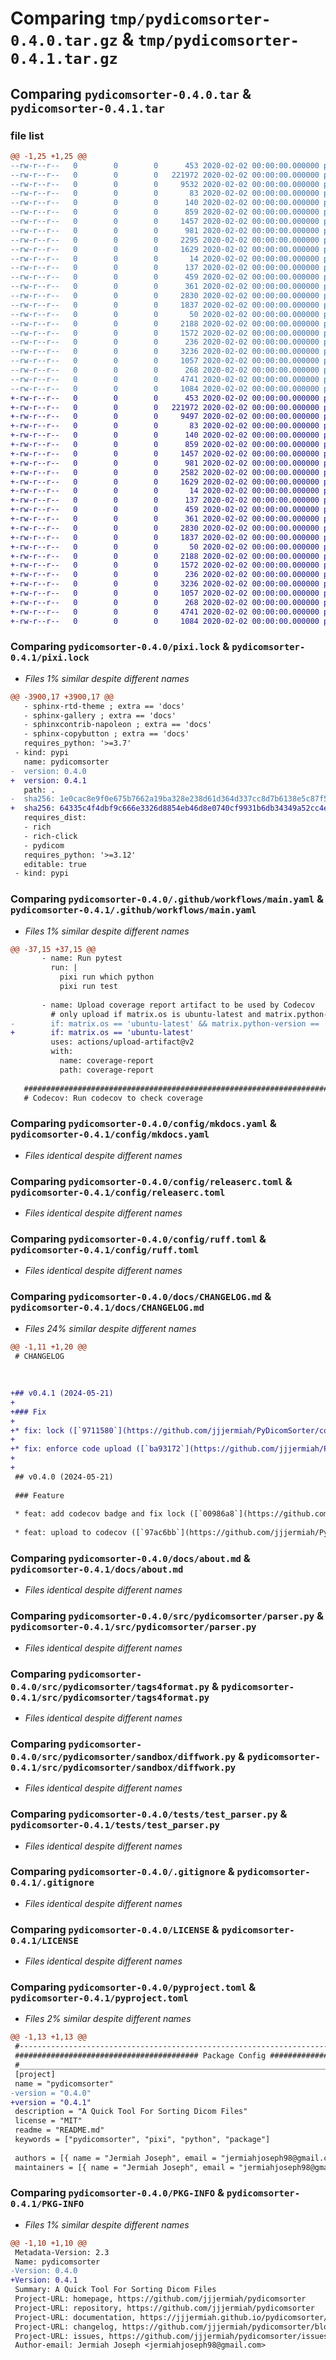 # Comparing `tmp/pydicomsorter-0.4.0.tar.gz` & `tmp/pydicomsorter-0.4.1.tar.gz`

## Comparing `pydicomsorter-0.4.0.tar` & `pydicomsorter-0.4.1.tar`

### file list

```diff
@@ -1,25 +1,25 @@
--rw-r--r--   0        0        0      453 2020-02-02 00:00:00.000000 pydicomsorter-0.4.0/.pypackage-builder-answers.yml
--rw-r--r--   0        0        0   221972 2020-02-02 00:00:00.000000 pydicomsorter-0.4.0/pixi.lock
--rw-r--r--   0        0        0     9532 2020-02-02 00:00:00.000000 pydicomsorter-0.4.0/.github/workflows/main.yaml
--rw-r--r--   0        0        0       83 2020-02-02 00:00:00.000000 pydicomsorter-0.4.0/config/coverage.toml
--rw-r--r--   0        0        0      140 2020-02-02 00:00:00.000000 pydicomsorter-0.4.0/config/hatch.toml
--rw-r--r--   0        0        0      859 2020-02-02 00:00:00.000000 pydicomsorter-0.4.0/config/mkdocs.yaml
--rw-r--r--   0        0        0     1457 2020-02-02 00:00:00.000000 pydicomsorter-0.4.0/config/releaserc.toml
--rw-r--r--   0        0        0      981 2020-02-02 00:00:00.000000 pydicomsorter-0.4.0/config/ruff.toml
--rw-r--r--   0        0        0     2295 2020-02-02 00:00:00.000000 pydicomsorter-0.4.0/docs/CHANGELOG.md
--rw-r--r--   0        0        0     1629 2020-02-02 00:00:00.000000 pydicomsorter-0.4.0/docs/about.md
--rw-r--r--   0        0        0       14 2020-02-02 00:00:00.000000 pydicomsorter-0.4.0/docs/index.md
--rw-r--r--   0        0        0      137 2020-02-02 00:00:00.000000 pydicomsorter-0.4.0/src/pydicomsorter/__init__.py
--rw-r--r--   0        0        0      459 2020-02-02 00:00:00.000000 pydicomsorter-0.4.0/src/pydicomsorter/io.py
--rw-r--r--   0        0        0      361 2020-02-02 00:00:00.000000 pydicomsorter-0.4.0/src/pydicomsorter/main.py
--rw-r--r--   0        0        0     2830 2020-02-02 00:00:00.000000 pydicomsorter-0.4.0/src/pydicomsorter/parser.py
--rw-r--r--   0        0        0     1837 2020-02-02 00:00:00.000000 pydicomsorter-0.4.0/src/pydicomsorter/tags4format.py
--rw-r--r--   0        0        0       50 2020-02-02 00:00:00.000000 pydicomsorter-0.4.0/src/pydicomsorter/sandbox/__init__.py
--rw-r--r--   0        0        0     2188 2020-02-02 00:00:00.000000 pydicomsorter-0.4.0/src/pydicomsorter/sandbox/diffwork.py
--rw-r--r--   0        0        0     1572 2020-02-02 00:00:00.000000 pydicomsorter-0.4.0/tests/test_parser.py
--rw-r--r--   0        0        0      236 2020-02-02 00:00:00.000000 pydicomsorter-0.4.0/tests/test_say_hello.py
--rw-r--r--   0        0        0     3236 2020-02-02 00:00:00.000000 pydicomsorter-0.4.0/.gitignore
--rw-r--r--   0        0        0     1057 2020-02-02 00:00:00.000000 pydicomsorter-0.4.0/LICENSE
--rw-r--r--   0        0        0      268 2020-02-02 00:00:00.000000 pydicomsorter-0.4.0/README.md
--rw-r--r--   0        0        0     4741 2020-02-02 00:00:00.000000 pydicomsorter-0.4.0/pyproject.toml
--rw-r--r--   0        0        0     1084 2020-02-02 00:00:00.000000 pydicomsorter-0.4.0/PKG-INFO
+-rw-r--r--   0        0        0      453 2020-02-02 00:00:00.000000 pydicomsorter-0.4.1/.pypackage-builder-answers.yml
+-rw-r--r--   0        0        0   221972 2020-02-02 00:00:00.000000 pydicomsorter-0.4.1/pixi.lock
+-rw-r--r--   0        0        0     9497 2020-02-02 00:00:00.000000 pydicomsorter-0.4.1/.github/workflows/main.yaml
+-rw-r--r--   0        0        0       83 2020-02-02 00:00:00.000000 pydicomsorter-0.4.1/config/coverage.toml
+-rw-r--r--   0        0        0      140 2020-02-02 00:00:00.000000 pydicomsorter-0.4.1/config/hatch.toml
+-rw-r--r--   0        0        0      859 2020-02-02 00:00:00.000000 pydicomsorter-0.4.1/config/mkdocs.yaml
+-rw-r--r--   0        0        0     1457 2020-02-02 00:00:00.000000 pydicomsorter-0.4.1/config/releaserc.toml
+-rw-r--r--   0        0        0      981 2020-02-02 00:00:00.000000 pydicomsorter-0.4.1/config/ruff.toml
+-rw-r--r--   0        0        0     2582 2020-02-02 00:00:00.000000 pydicomsorter-0.4.1/docs/CHANGELOG.md
+-rw-r--r--   0        0        0     1629 2020-02-02 00:00:00.000000 pydicomsorter-0.4.1/docs/about.md
+-rw-r--r--   0        0        0       14 2020-02-02 00:00:00.000000 pydicomsorter-0.4.1/docs/index.md
+-rw-r--r--   0        0        0      137 2020-02-02 00:00:00.000000 pydicomsorter-0.4.1/src/pydicomsorter/__init__.py
+-rw-r--r--   0        0        0      459 2020-02-02 00:00:00.000000 pydicomsorter-0.4.1/src/pydicomsorter/io.py
+-rw-r--r--   0        0        0      361 2020-02-02 00:00:00.000000 pydicomsorter-0.4.1/src/pydicomsorter/main.py
+-rw-r--r--   0        0        0     2830 2020-02-02 00:00:00.000000 pydicomsorter-0.4.1/src/pydicomsorter/parser.py
+-rw-r--r--   0        0        0     1837 2020-02-02 00:00:00.000000 pydicomsorter-0.4.1/src/pydicomsorter/tags4format.py
+-rw-r--r--   0        0        0       50 2020-02-02 00:00:00.000000 pydicomsorter-0.4.1/src/pydicomsorter/sandbox/__init__.py
+-rw-r--r--   0        0        0     2188 2020-02-02 00:00:00.000000 pydicomsorter-0.4.1/src/pydicomsorter/sandbox/diffwork.py
+-rw-r--r--   0        0        0     1572 2020-02-02 00:00:00.000000 pydicomsorter-0.4.1/tests/test_parser.py
+-rw-r--r--   0        0        0      236 2020-02-02 00:00:00.000000 pydicomsorter-0.4.1/tests/test_say_hello.py
+-rw-r--r--   0        0        0     3236 2020-02-02 00:00:00.000000 pydicomsorter-0.4.1/.gitignore
+-rw-r--r--   0        0        0     1057 2020-02-02 00:00:00.000000 pydicomsorter-0.4.1/LICENSE
+-rw-r--r--   0        0        0      268 2020-02-02 00:00:00.000000 pydicomsorter-0.4.1/README.md
+-rw-r--r--   0        0        0     4741 2020-02-02 00:00:00.000000 pydicomsorter-0.4.1/pyproject.toml
+-rw-r--r--   0        0        0     1084 2020-02-02 00:00:00.000000 pydicomsorter-0.4.1/PKG-INFO
```

### Comparing `pydicomsorter-0.4.0/pixi.lock` & `pydicomsorter-0.4.1/pixi.lock`

 * *Files 1% similar despite different names*

```diff
@@ -3900,17 +3900,17 @@
   - sphinx-rtd-theme ; extra == 'docs'
   - sphinx-gallery ; extra == 'docs'
   - sphinxcontrib-napoleon ; extra == 'docs'
   - sphinx-copybutton ; extra == 'docs'
   requires_python: '>=3.7'
 - kind: pypi
   name: pydicomsorter
-  version: 0.4.0
+  version: 0.4.1
   path: .
-  sha256: 1e0cac8e9f0e675b7662a19ba328e238d61d364d337cc8d7b6138e5c87f53980
+  sha256: 64335c4f4dbf9c666e3326d8854eb46d8e0740cf9931b6db34349a52cc4e1077
   requires_dist:
   - rich
   - rich-click
   - pydicom
   requires_python: '>=3.12'
   editable: true
 - kind: pypi
```

### Comparing `pydicomsorter-0.4.0/.github/workflows/main.yaml` & `pydicomsorter-0.4.1/.github/workflows/main.yaml`

 * *Files 1% similar despite different names*

```diff
@@ -37,15 +37,15 @@
       - name: Run pytest
         run: |
           pixi run which python
           pixi run test
 
       - name: Upload coverage report artifact to be used by Codecov
         # only upload if matrix.os is ubuntu-latest and matrix.python-version is 3.12
-        if: matrix.os == 'ubuntu-latest' && matrix.python-version == '3.12'
+        if: matrix.os == 'ubuntu-latest'
         uses: actions/upload-artifact@v2
         with:
           name: coverage-report
           path: coverage-report
 
   ################################################################################################
   # Codecov: Run codecov to check coverage
```

### Comparing `pydicomsorter-0.4.0/config/mkdocs.yaml` & `pydicomsorter-0.4.1/config/mkdocs.yaml`

 * *Files identical despite different names*

### Comparing `pydicomsorter-0.4.0/config/releaserc.toml` & `pydicomsorter-0.4.1/config/releaserc.toml`

 * *Files identical despite different names*

### Comparing `pydicomsorter-0.4.0/config/ruff.toml` & `pydicomsorter-0.4.1/config/ruff.toml`

 * *Files identical despite different names*

### Comparing `pydicomsorter-0.4.0/docs/CHANGELOG.md` & `pydicomsorter-0.4.1/docs/CHANGELOG.md`

 * *Files 24% similar despite different names*

```diff
@@ -1,11 +1,20 @@
 # CHANGELOG
 
 
 
+## v0.4.1 (2024-05-21)
+
+### Fix
+
+* fix: lock ([`9711580`](https://github.com/jjjermiah/PyDicomSorter/commit/9711580d2decb816113b45d0cb44b4b74c26d8d7))
+
+* fix: enforce code upload ([`ba93172`](https://github.com/jjjermiah/PyDicomSorter/commit/ba93172023f9c56eaac91b5f95270d0330e33d4b))
+
+
 ## v0.4.0 (2024-05-21)
 
 ### Feature
 
 * feat: add codecov badge and fix lock ([`00986a8`](https://github.com/jjjermiah/PyDicomSorter/commit/00986a81e0f24c5d67c7c72a29d04888151b2317))
 
 * feat: upload to codecov ([`97ac6bb`](https://github.com/jjjermiah/PyDicomSorter/commit/97ac6bbf1b241ed8afd331188f8d3624cbe087dc))
```

### Comparing `pydicomsorter-0.4.0/docs/about.md` & `pydicomsorter-0.4.1/docs/about.md`

 * *Files identical despite different names*

### Comparing `pydicomsorter-0.4.0/src/pydicomsorter/parser.py` & `pydicomsorter-0.4.1/src/pydicomsorter/parser.py`

 * *Files identical despite different names*

### Comparing `pydicomsorter-0.4.0/src/pydicomsorter/tags4format.py` & `pydicomsorter-0.4.1/src/pydicomsorter/tags4format.py`

 * *Files identical despite different names*

### Comparing `pydicomsorter-0.4.0/src/pydicomsorter/sandbox/diffwork.py` & `pydicomsorter-0.4.1/src/pydicomsorter/sandbox/diffwork.py`

 * *Files identical despite different names*

### Comparing `pydicomsorter-0.4.0/tests/test_parser.py` & `pydicomsorter-0.4.1/tests/test_parser.py`

 * *Files identical despite different names*

### Comparing `pydicomsorter-0.4.0/.gitignore` & `pydicomsorter-0.4.1/.gitignore`

 * *Files identical despite different names*

### Comparing `pydicomsorter-0.4.0/LICENSE` & `pydicomsorter-0.4.1/LICENSE`

 * *Files identical despite different names*

### Comparing `pydicomsorter-0.4.0/pyproject.toml` & `pydicomsorter-0.4.1/pyproject.toml`

 * *Files 2% similar despite different names*

```diff
@@ -1,13 +1,13 @@
 #--------------------------------------------------------------------------------------------------#
 ######################################### Package Config ###########################################
 #__________________________________________________________________________________________________#
 [project]
 name = "pydicomsorter"
-version = "0.4.0"
+version = "0.4.1"
 description = "A Quick Tool For Sorting Dicom Files"
 license = "MIT"
 readme = "README.md"
 keywords = ["pydicomsorter", "pixi", "python", "package"]
 
 authors = [{ name = "Jermiah Joseph", email = "jermiahjoseph98@gmail.com" }]
 maintainers = [{ name = "Jermiah Joseph", email = "jermiahjoseph98@gmail.com" }]
```

### Comparing `pydicomsorter-0.4.0/PKG-INFO` & `pydicomsorter-0.4.1/PKG-INFO`

 * *Files 1% similar despite different names*

```diff
@@ -1,10 +1,10 @@
 Metadata-Version: 2.3
 Name: pydicomsorter
-Version: 0.4.0
+Version: 0.4.1
 Summary: A Quick Tool For Sorting Dicom Files
 Project-URL: homepage, https://github.com/jjjermiah/pydicomsorter
 Project-URL: repository, https://github.com/jjjermiah/pydicomsorter
 Project-URL: documentation, https://jjjermiah.github.io/pydicomsorter/
 Project-URL: changelog, https://github.com/jjjermiah/pydicomsorter/blob/main/docs/CHANGELOG.md
 Project-URL: issues, https://github.com/jjjermiah/pydicomsorter/issues
 Author-email: Jermiah Joseph <jermiahjoseph98@gmail.com>
```

